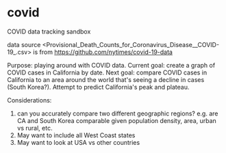 # covid
COVID data tracking sandbox

data source <Provisional_Death_Counts_for_Coronavirus_Disease__COVID-19_.csv> is from https://github.com/nytimes/covid-19-data


Purpose: playing around with COVID data.
Current goal: create a graph of COVID cases in California by date.
Next goal: compare COVID cases in California to an area around the world that's seeing a decline in cases (South Korea?). Attempt to predict California's peak and plateau.

Considerations: 
1. can you accurately compare two different geographic regions? e.g. are CA and South Korea comparable given population density, area, urban vs rural, etc.
2. May want to include all West Coast states
3. May want to look at USA vs other countries
